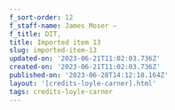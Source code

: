 ```yaml
---
f_sort-order: 12
f_staff-name: James Moser –
f_title: DIT,
title: Imported item 13
slug: imported-item-13
updated-on: '2023-06-21T11:02:03.736Z'
created-on: '2023-06-21T11:02:03.736Z'
published-on: '2023-06-28T14:12:18.164Z'
layout: '[credits-loyle-carner].html'
tags: credits-loyle-carner
---
```



